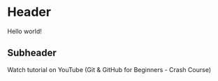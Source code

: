 # Header

Hello world!

## Subheader

Watch tutorial on YouTube (Git & GitHub for Beginners - Crash Course)

